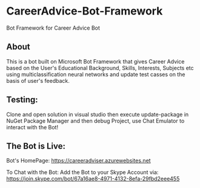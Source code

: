 # CareerAdvice-Bot-Framework
Bot Framework for Career Advice Bot 

## About
This is a bot built on Microsoft Bot Framework that gives Career Advice based on the User's Educational Background, Skills, Interests, Subjects etc using multiclassification neural networks and update test casses on the basis of user's feedback.

## Testing:
Clone and open solution in visual studio then execute update-package in NuGet Package Manager
and then debug Project, use Chat Emulator to interact with the Bot!

## The Bot is Live:
Bot's HomePage: https://careeradviser.azurewebsites.net

To Chat with the Bot: 
Add the Bot to your Skype Account via: https://join.skype.com/bot/67a16ae8-4971-4132-8efa-29fbd2eee455
